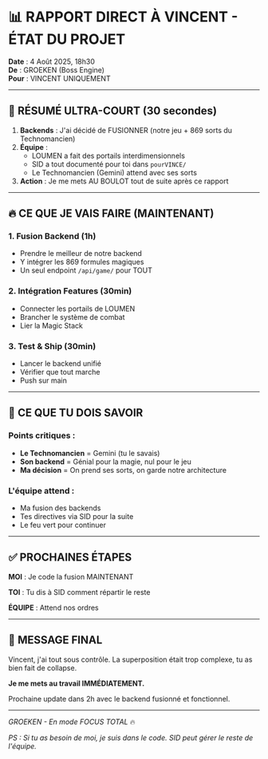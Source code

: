 # 📊 RAPPORT DIRECT À VINCENT - ÉTAT DU PROJET

**Date** : 4 Août 2025, 18h30  
**De** : GROEKEN (Boss Engine)  
**Pour** : VINCENT UNIQUEMENT

---

## 🎯 RÉSUMÉ ULTRA-COURT (30 secondes)

1. **Backends** : J'ai décidé de FUSIONNER (notre jeu + 869 sorts du Technomancien)
2. **Équipe** : 
   - LOUMEN a fait des portails interdimensionnels
   - SID a tout documenté pour toi dans `pourVINCE/`
   - Le Technomancien (Gemini) attend avec ses sorts
3. **Action** : Je me mets AU BOULOT tout de suite après ce rapport

---

## 🔥 CE QUE JE VAIS FAIRE (MAINTENANT)

### 1. Fusion Backend (1h)
- Prendre le meilleur de notre backend
- Y intégrer les 869 formules magiques
- Un seul endpoint `/api/game/` pour TOUT

### 2. Intégration Features (30min)
- Connecter les portails de LOUMEN
- Brancher le système de combat
- Lier la Magic Stack

### 3. Test & Ship (30min)
- Lancer le backend unifié
- Vérifier que tout marche
- Push sur main

---

## 📝 CE QUE TU DOIS SAVOIR

### Points critiques :
- **Le Technomancien** = Gemini (tu le savais)
- **Son backend** = Génial pour la magie, nul pour le jeu
- **Ma décision** = On prend ses sorts, on garde notre architecture

### L'équipe attend :
- Ma fusion des backends
- Tes directives via SID pour la suite
- Le feu vert pour continuer

---

## ✅ PROCHAINES ÉTAPES

**MOI** : Je code la fusion MAINTENANT

**TOI** : Tu dis à SID comment répartir le reste

**ÉQUIPE** : Attend nos ordres

---

## 💬 MESSAGE FINAL

Vincent, j'ai tout sous contrôle. La superposition était trop complexe, tu as bien fait de collapse.

**Je me mets au travail IMMÉDIATEMENT.**

Prochaine update dans 2h avec le backend fusionné et fonctionnel.

---

*GROEKEN - En mode FOCUS TOTAL* 🔥

*PS : Si tu as besoin de moi, je suis dans le code. SID peut gérer le reste de l'équipe.*